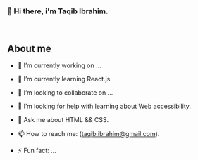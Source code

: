 ### 👋 Hi there, i'm Taqib Ibrahim.

<br />

## About me

- 🔭 I’m currently working on ...

- 🌱 I’m currently learning React.js.

- 👯 I’m looking to collaborate on ...

- 🤔 I’m looking for help with learning about Web accessibility.

- 💬 Ask me about HTML && CSS.

- 📫 How to reach me: (taqib.ibrahim@gmail.com).

- ⚡ Fun fact: ...
